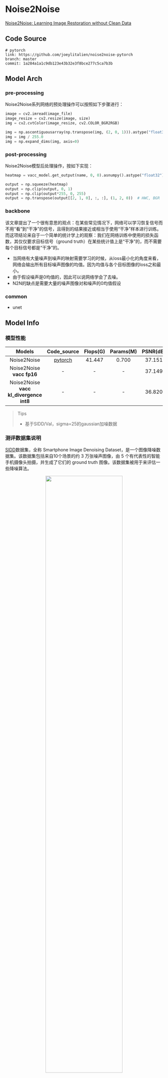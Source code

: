 
# Noise2Noise

[Noise2Noise: Learning Image Restoration without Clean Data](https://arxiv.org/abs/1803.04189)

## Code Source
```
# pytorch
link: https://github.com/joeylitalien/noise2noise-pytorch
branch: master
commit: 1a284a1a1c9db123e43b32e3f8bce277c5ca7b3b
```

## Model Arch


### pre-processing

Noise2Noise系列网络的预处理操作可以按照如下步骤进行：

```python
image = cv2.imread(image_file)
image_resize = cv2.resize(image, size)
img = cv2.cvtColor(image_resize, cv2.COLOR_BGR2RGB)

img = np.ascontiguousarray(np.transpose(img, (2, 0, 1))).astype("float32") # HWC to CHW
img = img / 255.0
img = np.expand_dims(img, axis=0)
```

### post-processing

Noise2Noise模型后处理操作，按如下实现：
```python
heatmap = vacc_model.get_output(name, 0, 0).asnumpy().astype("float32")

output = np.squeeze(heatmap)
output = np.clip(output, 0, 1)
output = np.clip(output*255, 0, 255)
output = np.transpose(output[[2, 1, 0], :, :], (1, 2, 0))  # HWC, BGR
```

### backbone

该文章提出了一个很有意思的观点：在某些常见情况下，网络可以学习恢复信号而不用“看”到“干净”的信号，且得到的结果接近或相当于使用“干净”样本进行训练。而这项结论来自于一个简单的统计学上的观察：我们在网络训练中使用的损失函数，其仅仅要求目标信号（ground truth）在某些统计值上是“干净”的，而不需要每个目标信号都是“干净”的。
- 当网络有大量噪声到噪声的映射需要学习的时候，从loss最小化的角度来看，网络会输出所有目标噪声图像的均值。因为均值与各个目标图像的loss之和最小。
- 由于假设噪声是0均值的，因此可以说网络学会了去噪。
- N2N的缺点是需要大量的噪声图像对和噪声的0均值假设

### common

- unet
  
## Model Info

### 模型性能

| Models  | Code_source |Flops(G) | Params(M) | PSNR(dB) | SSIM | Shape |
| :---: | :--: | :--: |  :--: | :---: | :----: | :--------: |
| Noise2Noise |  [pytorch](https://github.com/joeylitalien/noise2noise-pytorch) | 41.447  |  0.700  |  37.151 | 0.900  |  3x256x256 |
| Noise2Noise **vacc fp16** |  -  |-  |  -  |  37.149 |  0.900 |  3x256x256  |
| Noise2Noise **vacc kl_divergence int8** |  -  | -  | -  |  36.820 | 0.896 |  3x256x256  |

> Tips
>
> - 基于SIDD/Val，sigma=25的gaussian加噪数据

### 测评数据集说明

[SIDD](https://www.eecs.yorku.ca/~kamel/sidd/dataset.php)数据集，全称 Smartphone Image Denoising Dataset，是一个图像降噪数据集。该数据集包括来自10个场景的约 3 万张噪声图像，由 5 个有代表性的智能手机摄像头拍摄，并生成了它们的 ground truth 图像。该数据集被用于来评估一些降噪算法。
<div  align="center">
<img src="../../images/dataset/sidd.jpg" width="70%" height="70%">
</div>


### 评价指标说明
- 峰值信噪比(Peak Signal-to-Noise Ratio, PSNR)，PSNR是信号的最大功率和信号噪声功率之比，测量重构图像的质量，通常以分贝（dB）来表示。PSNR指标越高，说明图像质量越好
- 结构相似性评价(Structure Similarity Index, SSIM)，SSIM是衡量两幅图像相似度的指标，其取值范围为[0,1]，SSIM的值越大，表示图像失真程度越小，说明图像质量越好
- Fréchet Inception Distance，FID是衡量两个多元正态分布的距离，反映了生成图片和真实图片的距离，数据越小越好


## VACC部署
- [pytorch.md](./source_code/pytorch.md)
